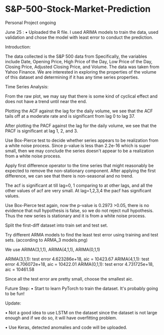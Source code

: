 # S&P-500-Stock-Market-Prediction

Personal Project ongoing

June 25 : 
• Uploaded the R file. I used ARIMA models to train the data, used validation and chose the model with least error to conduct the prediction.


Introduction:

The data collected is the S&P 500 data from Specifically, the variables include Date, Opening Price, High Price of the Day, Low Price of the Day, Closing Price, Adjusted Closing Price, and Volume. The data was taken from Yahoo Finance.
We are interested in exploring the properties of the volume of this dataset and determining if it has any time series properties. 



Time Series Analysis:

From the raw plot, we may say that there is some kind of cyclical effect and does not have a trend until near the end.

Plotting the ACF against the lag for the daily volume, we see that the ACF tails off at a moderate rate and is significant from lag 0 to lag 37.

After plotting the PACF against the lag for the daily volume, we see that the PACF is significant at lag 1, 2, and 3.

Use Box-Pierce test to decide whether series appears to be realization from a white noise process. Since p-value is less than 2.2e-16 which is super small, then we may conclude the series doesn't appear to be a realization from a white noise process.

Apply first difference operator to the time series that might reasonably be expected to remove the non-stationary component.
After applying the first difference, we can see that there is non-seasonal and no trend.

The acf is significant at till lag=0, 1 comparing to at other lags, and all the other values of acf are very small. 
At lag=1,2,3,4 the pacf has significant values.

Use Box-Pierce test again, now the p-value is 0.2973 >0.05, there is no evidence that null hypothesis is false, so we do not reject null hypothesis. Thus the new series is stationary and it is from a white noise process.

Split the first-diff dataset into train set and test set. 

Try different ARMA models to find the least test error using training and test sets. (according to ARMA_3 models.png)

We use ARIMA(3,1,1), ARIMA(4,1,1), ARIMA(0,1,1)

ARIMA(3,1,1): test error 4.623286e+18,  aic = 10423.67
ARIMA(4,1,1): test error 4.706072e+18,  aic = 10422.01
ARIMA(0,1,1): test error 4.731725e+18,  aic = 10461.58

Since all the test error are pretty small, choose the smallest aic.








Future Step: 
• Start to learn PyTorch to train the dataset. It's probably going to be fun!



Update:

• Not a good idea to use LSTM on the dataset since the dataset is not large enough and if we do so, it will have overfitting problem.

• Use Keras, detected anomalies and code will be uploaded.








